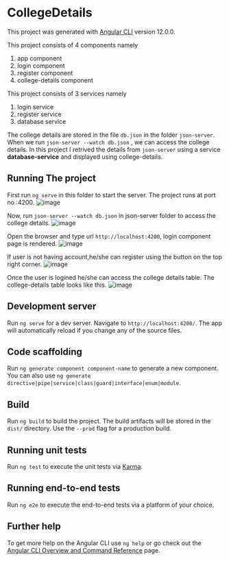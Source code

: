 # CollegeDetails

This project was generated with [Angular CLI](https://github.com/angular/angular-cli) version 12.0.0.

This project consists of 4 components namely 
1) app component
2) login component
3) register component
4) college-details component

This project consists of 3 services namely 
1) login service
2) register service
3) database service

The college details are stored in the file `db.json` in the folder `json-server`. When we run `json-server --watch db.json` , we can access the college details.
In this project I retrived the details from `json-server` using a service **database-service** and displayed using college-details.

## Running The project

First run `ng serve` in this folder to start the server. The project runs at port no :4200.
![image](https://user-images.githubusercontent.com/61815113/119250571-9b61f280-bbbe-11eb-86ac-2ce23655376b.png)


Now, run `json-server --watch db.json` in json-server folder to access the college details.
![image](https://user-images.githubusercontent.com/61815113/119250601-e24fe800-bbbe-11eb-8bca-9b9b98154149.png)

Open the browser and type url  `http://localhost:4200`, login component page is rendered.
![image](https://user-images.githubusercontent.com/61815113/119250653-280cb080-bbbf-11eb-90d6-ecf299e75c66.png)

If user is not having account,he/she can register using the button on the top right corner.
![image](https://user-images.githubusercontent.com/61815113/119250685-67d39800-bbbf-11eb-97b8-cad82c8a84ec.png)

Once the user is logined he/she can access the college details table. The college-details table looks like this.
![image](https://user-images.githubusercontent.com/61815113/119250719-a23d3500-bbbf-11eb-84e3-8694f45c0ff3.png)


## Development server

Run `ng serve` for a dev server. Navigate to `http://localhost:4200/`. The app will automatically reload if you change any of the source files.

## Code scaffolding

Run `ng generate component component-name` to generate a new component. You can also use `ng generate directive|pipe|service|class|guard|interface|enum|module`.

## Build

Run `ng build` to build the project. The build artifacts will be stored in the `dist/` directory. Use the `--prod` flag for a production build.

## Running unit tests

Run `ng test` to execute the unit tests via [Karma](https://karma-runner.github.io).

## Running end-to-end tests

Run `ng e2e` to execute the end-to-end tests via a platform of your choice.

## Further help

To get more help on the Angular CLI use `ng help` or go check out the [Angular CLI Overview and Command Reference](https://angular.io/cli) page.

